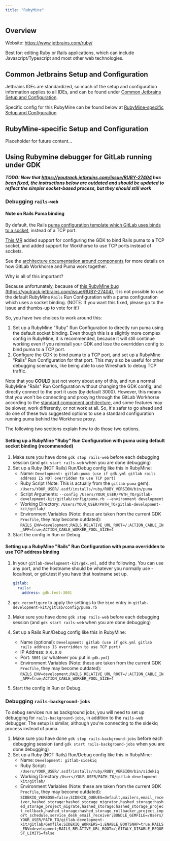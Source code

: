 ```yaml
---
title: "RubyMine"
---
```


## Overview

Website: https://www.jetbrains.com/ruby/

Best for: editing Ruby or Rails applications, which can include Javascript/Typescript and most other
web technologies.

## Common Jetbrains Setup and Configuration

Jetbrains IDEs are standardized, so much of the setup and configuration information applies to all IDEs, and can be found under [Common Jetbrains Setup and Configuration](../../setup-and-config).

Specific config for this RubyMine can be found below at [RubyMine-specific Setup and Configuration](#rubymine-specific-setup-and-configuration)

## RubyMine-specific Setup and Configuration

Placeholder for future content...

## Using Rubymine debugger for GitLab running under GDK

**_TODO: Now that https://youtrack.jetbrains.com/issue/RUBY-27404 has been fixed, the instructions below
are outdated and should be updated to reflect the simpler socket-based process, but they should still work_**

### Debugging `rails-web`

#### Note on Rails Puma binding

By default, the Rails [puma configuration template which GitLab uses binds to a socket](https://gitlab.com/gitlab-org/gitlab-development-kit/blob/d948d5485e3f519688783dc92ad70d94f132e396/support/templates/puma.rb.erb#L44), instead of a TCP port.

[This MR](https://gitlab.com/gitlab-org/gitlab-development-kit/-/merge_requests/1693) added support for configuring the GDK to bind Rails puma to a TCP socket, and added support for Workhorse to use TCP ports instead of sockets.

See the [architecture documentation around components](https://docs.gitlab.com/ee/development/architecture.html#components) for more details on how GitLab Workhorse and Puma work together.

Why is all of this important?

Because unfortunately, because of [this RubyMine bug (https://youtrack.jetbrains.com/issue/RUBY-27404)](https://youtrack.jetbrains.com/issue/RUBY-27404), it is not possible to use the default RubyMine `Rails` Run Configuration with a puma configuration which uses a socket binding. (NOTE: If you want this fixed, please go to the issue and thumbs-up to vote for it!)

So, you have two choices to work around this:

1. Set up a RubyMine "Ruby" Run Configuration to directly run puma using the default socket binding. Even though this is a slightly more complex config in RubyMine, it is recommended, because it will still continue working even if you reinstall your GDK and lose the overridden config to bind puma to a TCP port.
1. Configure the GDK to bind puma to a TCP port, and set up a RubyMine "Rails" Run Configuration for that port. This may also be useful for other debugging scenarios, like being able to use Wireshark to debug TCP traffic.

Note that you **COULD** just not worry about any of this, and run a normal RubyMine "Rails" Run Configuration without changing the GDK config, and directly connect to the port it uses (by default 3000). However, this means that you won't be connecting and proxying through the GitLab Workhorse according to the [standard component architecture](https://docs.gitlab.com/ee/development/architecture.html#components), and some features may be slower, work differently, or not work at all. So, it's safer to go ahead and do one of these two suggested options to use a standard configuration running puma behind the Workhorse proxy.

The following two sections explain how to do those two options.

#### Setting up a RubyMine "Ruby" Run Configuration with puma using default socket binding (recommended)

1. Make sure you have done `gdk stop rails-web` before each debugging session (and `gdk start rails-web` when you are done debugging)
1. Set up a Ruby (NOT Rails) Run/Debug config like this in RubyMine:
    - Name: `Development: gitlab-puma (use if gdk.yml gitlab rails address IS NOT overridden to use TCP port)`
    - Ruby Script (Note: This is actually from the `gitlab-puma` gem): `/Users/YOUR_USER/.asdf/installs/ruby/RUBY_VERSION/bin/puma`
    - Script Arguments: `--config /Users/YOUR_USER/PATH_TO/gitlab-development-kit/gitlab/config/puma.rb --environment development`
    - Working Directory: `/Users/YOUR_USER/PATH_TO/gitlab-development-kit/gitlab/`
    - Environment Variables (Note: these are taken from the current GDK `Procfile`, they may become outdated): `RAILS_ENV=development;RAILS_RELATIVE_URL_ROOT=/;ACTION_CABLE_IN_APP=true;ACTION_CABLE_WORKER_POOL_SIZE=4`
1. Start the config in Run or Debug.

#### Setting up a RubyMine "Rails" Run Configuration with puma overridden to use TCP address binding

1. In your `gitlab-development-kit/gdk.yml`, add the following. You can use any port, and the hostname should be whatever you normally use - localhost, or gdk.test if you have that hostname set up.

    ```yaml
    gitlab:
      rails:
        address: gdk.test:3001
    ```

1. `gdk reconfigure` to apply the settings to the `bind` entry in `gitlab-development-kit/gitlab/config/puma.rb`
1. Make sure you have done `gdk stop rails-web` before each debugging session (and `gdk start rails-web` when you are done debugging)
1. Set up a Rails Run/Debug config like this in RubyMine:
    - Name (optional): `Development: gitlab (use if gdk.yml gitlab rails address IS overridden to use TCP port)`
    - IP Address: `0.0.0.0`
    - Port: `3001` (or whatever you put in `gdk.yml`)
    - Environment Variables (Note: these are taken from the current GDK `Procfile`, they may become outdated): `RAILS_ENV=development;RAILS_RELATIVE_URL_ROOT=/;ACTION_CABLE_IN_APP=true;ACTION_CABLE_WORKER_POOL_SIZE=4`
1. Start the config in Run or Debug.

### Debugging `rails-background-jobs`

To debug services run as background jobs, you will need to set up debugging for `rails-background-jobs`, in addition to the `rails-web` debugger. The setup is similar, although you're connecting to the sidekiq process instead of puma.

1. Make sure you have done `gdk stop rails-background-jobs` before each debugging session (and `gdk start rails-background-jobs` when you are done debugging)
1. Set up a Ruby (NOT Rails) Run/Debug config like this in RubyMine:
    - Name: `Development: gitlab-sidekiq`
    - Ruby Script: `/Users/YOUR_USER/.asdf/installs/ruby/RUBY_VERSION/bin/sidekiq`
    - Working Directory `/Users/YOUR_USER/PATH_TO/gitlab-development-kit/gitlab/`
    - Environment Variables (Note: these are taken from the current GDK `Procfile`, they may become outdated): `SIDEKIQ_VERBOSE=false;SIDEKIQ_QUEUES=default,mailers,email_receiver,hashed_storage:hashed_storage_migrator,hashed_storage:hashed_storage_project_migrate,hashed_storage:hashed_storage_project_rollback,hashed_storage:hashed_storage_rollbacker,project_import_schedule,service_desk_email_receiver;BUNDLE_GEMFILE=/Users/YOUR_USER/PATH_TO/gitlab-development-kit/gitlab/Gemfile;SIDEKIQ_WORKERS=1;ENABLE_BOOTSNAP=true;RAILS_ENV=development;RAILS_RELATIVE_URL_ROOT=/;GITALY_DISABLE_REQUEST_LIMITS=false`
